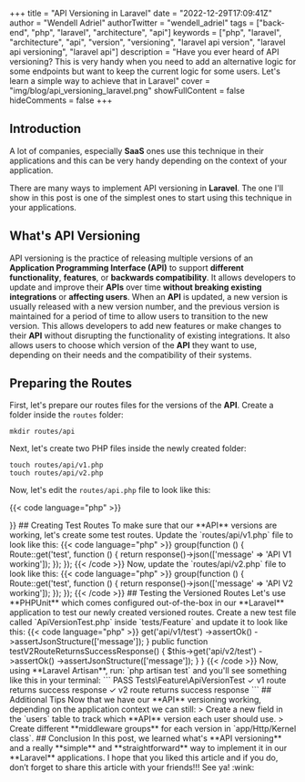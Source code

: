 +++
title = "API Versioning in Laravel"
date = "2022-12-29T17:09:41Z"
author = "Wendell Adriel"
authorTwitter = "wendell_adriel"
tags = ["back-end", "php", "laravel", "architecture", "api"]
keywords = ["php", "laravel", "architecture", "api", "version", "versioning", "laravel api version", "laravel api versioning", "laravel api"]
description = "Have you ever heard of API versioning?  This is very handy when you need to add an alternative logic for some endpoints but want to keep the current logic for some users. Let's learn a simple way to achieve that in Laravel"
cover = "img/blog/api_versioning_laravel.png"
showFullContent = false
hideComments = false
+++

## Introduction

A lot of companies, especially **SaaS** ones use this technique in their applications and this can be very
handy depending on the context of your application.

There are many ways to implement API versioning in **Laravel**. The one I'll show in this post is one of the
simplest ones to start using this technique in your applications.

## What's API Versioning

API versioning is the practice of releasing multiple versions of an **Application Programming Interface (API)**
to support **different functionality**, **features**, or **backwards compatibility**. It allows developers to
update and improve their **APIs** over time **without breaking existing integrations** or **affecting users**.
When an **API** is updated, a new version is usually released with a new version number, and the previous
version is maintained for a period of time to allow users to transition to the new version. This allows
developers to add new features or make changes to their **API** without disrupting the functionality of
existing integrations. It also allows users to choose which version of the **API** they want to use,
depending on their needs and the compatibility of their systems.

## Preparing the Routes

First, let's prepare our routes files for the versions of the **API**. Create a folder inside the `routes` folder:

```
mkdir routes/api
```

Next, let's create two PHP files inside the newly created folder:

```
touch routes/api/v1.php
touch routes/api/v2.php
```

Now, let's edit the `routes/api.php` file to look like this:

{{< code language="php" >}}
<?php

use Illuminate\Support\Facades\Route;

/*
|--------------------------------------------------------------------------
| API Routes
|--------------------------------------------------------------------------
|
| Here is where you can register API routes for your application. These
| routes are loaded by the RouteServiceProvider within a group which
| is assigned the "api" middleware group. Enjoy building your API!
|
*/

require __DIR__.'/api/v1.php';
require __DIR__.'/api/v2.php';
{{< /code >}}

## Creating Test Routes

To make sure that our **API** versions are working, let's create some test routes.

Update the `routes/api/v1.php` file to look like this:

{{< code language="php" >}}
<?php

use Illuminate\Support\Facades\Route;

Route::prefix('v1')->group(function () {
    Route::get('test', function () {
        return response()->json(['message' => 'API V1 working']);
    });
});
{{< /code >}}

Now, update the `routes/api/v2.php` file to look like this:

{{< code language="php" >}}
<?php

use Illuminate\Support\Facades\Route;

Route::prefix('v2')->group(function () {
    Route::get('test', function () {
        return response()->json(['message' => 'API V2 working']);
    });
});
{{< /code >}}

## Testing the Versioned Routes

Let's use **PHPUnit** which comes configured out-of-the-box in our **Laravel** application to test our newly
created versioned routes.

Create a new test file called `ApiVersionTest.php` inside `tests/Feature` and update it to look like this:

{{< code language="php" >}}
<?php

namespace Tests\Feature;

use Tests\TestCase;

class ApiVersionTest extends TestCase
{
    public function testV1RouteReturnsSuccessResponse()
    {
        $this->get('api/v1/test')
            ->assertOk()
            ->assertJsonStructure(['message']);
    }

    public function testV2RouteReturnsSuccessResponse()
    {
        $this->get('api/v2/test')
            ->assertOk()
            ->assertJsonStructure(['message']);
    }
}
{{< /code >}}

Now, using **Laravel Artisan**, run: `php artisan test` and you'll see something like this in your terminal:

```
PASS  Tests\Feature\ApiVersionTest
✓ v1 route returns success response
✓ v2 route returns success response
```

## Additional Tips

Now that we have our **API** versioning working, depending on the application context we can still:

> Create a new field in the `users` table to track which **API** version each user should use.


> Create different **middleware groups** for each version in `app/Http/Kernel class`.

## Conclusion

In this post, we learned what's **API versioning** and a really **simple** and **straightforward** way to
implement it in our **Laravel** applications.

I hope that you liked this article and if you do, don’t forget to share this article with your friends!!! See ya! :wink:
